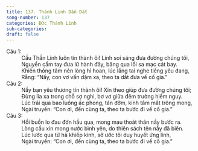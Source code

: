```yaml
---
title: 137. Thánh Linh Dẫn Dắt
song-number: 137
categories: Đức Thánh Linh
sub-categories: 
draft: false
---
```

<dl><dt>Câu 1:</dt><dd data-verse="1">Cầu Thần Linh luôn tín thành ôi! Linh soi sáng đưa đường chúng tôi, <br/>Nguyền cầm tay đưa lữ hành đây, băng qua lối sa mạc cát bay. <br/>Khiến thống tâm nên lòng hỉ hoan, lúc lắng tai nghe tiếng yêu đang, <br/>Rằng: “Nầy, con vơ vẩn dặm xa, theo ta dắt đưa về cố gia.” </dd><dt>Câu 2:</dt><dd data-verse="2">Nầy bạn yêu thương tín thành ôi! Xin theo giúp đưa đường chúng tôi; <br/>Đừng lìa xa trong chỗ sợ nghi, bơ vơ giữa đêm trường hiểm nguy. <br/>Lúc trải qua bao luồng ác phong, tán đởm, kinh tâm mất trông mong, <br/>Ngài truyền: “Con ơi, đến cùng ta, theo ta bước đi về cố gia.” </dd><dt>Câu 3:</dt><dd data-verse="3">Hồi buồn lo đau đớn hầu qua, mong mau thoát thân nầy bước ra. <br/>Lòng cầu xin mong nước bình yên, do thiên sách tên nầy đã biên. <br/>Lúc lước qua tử hà khiếp kinh, sở ước tôi duy huyết ứng linh, <br/>Ngài truyền: “Con ơi, đến cùng ta, theo ta bước đi về cố gia.” </dd></dl>